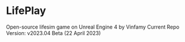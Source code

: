 # LifePlay
Open-source lifesim game on Unreal Engine 4 by Vinfamy
Current Repo Version: v2023.04 Beta (22 April 2023)
